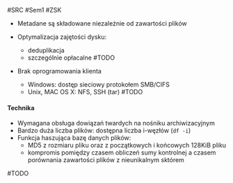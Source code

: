 #SRC #Sem1 #ZSK

- Metadane są składowane niezależnie od zawartości plików
- Optymalizacja zajętości dysku:
	- deduplikacja
	- szczególnie opłacalne #TODO 

- Brak oprogramowania klienta
	- Windows: dostęp sieciowy protokołem SMB/CIFS
	- Unix, MAC OS X: NFS, SSH (tar) #TODO 

#### Technika
- Wymagana obsługa dowiązań twardych na nośniku archiwizacyjnym
- Bardzo duża liczba plików: dostępna liczba i-węzłów (`df -i`)
- Funkcja haszująca bazę danych plików:
	- MD5 z rozmiaru pliku oraz z początkowych i końcowych 128KiB pliku
	- kompromis pomiędzy czasem obliczeń sumy kontrolnej a czasem porównania zawartości plików z nieunikalnym sktórem

#TODO 